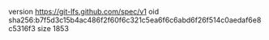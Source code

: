 version https://git-lfs.github.com/spec/v1
oid sha256:b7f5d3c15b4ac486f2f60f6c321c5ea6f6c6abd6f26f514c0aedaf6e8c5316f3
size 1853
